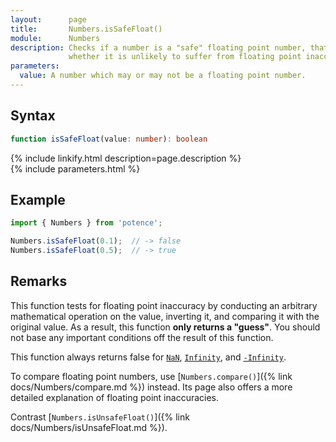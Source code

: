 ```yaml
---
layout:      page
title:       Numbers.isSafeFloat()
module:      Numbers
description: Checks if a number is a "safe" floating point number, that is
             whether it is unlikely to suffer from floating point inaccuracies.
parameters:
  value: A number which may or may not be a floating point number.
---
```

## Syntax

```ts
function isSafeFloat(value: number): boolean
```

<div class="description">{% include linkify.html description=page.description %}</div>
{% include parameters.html %}

## Example

```ts
import { Numbers } from 'potence';

Numbers.isSafeFloat(0.1);  // -> false
Numbers.isSafeFloat(0.5);  // -> true
```

## Remarks

This function tests for floating point inaccuracy by conducting an arbitrary
mathematical operation on the value, inverting it, and comparing it with the
original value. As a result, this function **only returns a "guess"**. You
should not base any important conditions off the result of this function.

This function always returns false for
[`NaN`](https://developer.mozilla.org/en-US/docs/Web/JavaScript/Reference/Global_Objects/Number/NaN),
[`Infinity`](https://developer.mozilla.org/en-US/docs/Web/JavaScript/Reference/Global_Objects/Number/POSITIVE_INFINITY),
and [`-Infinity`](https://developer.mozilla.org/en-US/docs/Web/JavaScript/Reference/Global_Objects/Number/NEGATIVE_INFINITY).

To compare floating point numbers, use
[`Numbers.compare()`]({% link docs/Numbers/compare.md %})
instead. Its page also offers a more detailed explanation of floating
point inaccuracies.

Contrast [`Numbers.isUnsafeFloat()`]({% link docs/Numbers/isUnsafeFloat.md %}).
